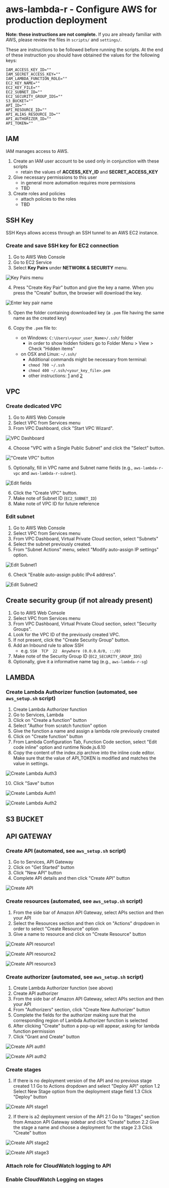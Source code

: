 # aws-lambda-r - Configure AWS for production deployment

**Note: these instructions are not complete.** If you are already familiar with AWS,
please review the files in `scripts/` and `settings/`.

These are instructions to be followed before running the scripts. At the end of 
these instruction you should have obtained the values for the following keys:

```
IAM_ACCESS_KEY_ID=""
IAM_SECRET_ACCESS_KEY=""
IAM_LAMBDA_FUNCTION_ROLE=""
EC2_KEY_NAME=""
EC2_KEY_FILE=""
EC2_SUBNET_ID=""
EC2_SECURITY_GROUP_IDS=""
S3_BUCKET=""
API_ID=""
API_RESOURCE_ID=""
API_ALIAS_RESOURCE_ID=""
API_AUTHORIZER_ID=""
API_TOKEN=""
```




## IAM 

IAM manages access to AWS.

1. Create an IAM user account to be used only in conjunction with these scripts
    + retain the values of **ACCESS_KEY_ID** and **SECRET_ACCESS_KEY**
2. Give necessary permissions to this user
    + in general more automation requires more permissions
    + TBD
3. Create roles and policies 
    + attach policies to the roles
    + TBD


## SSH Key

SSH Keys allows access through an SSH tunnel to an AWS EC2 instance.

### Create and save SSH key for EC2 connection

1. Go to AWS Web Console
2. Go to EC2 Service
3. Select **Key Pairs** under **NETWORK & SECURITY** menu. 

![Key Pairs menu](21-ssh-key-pairs-menu.png)

4. Press "Create Key Pair" button and give the key a name. When you press the 
"Create" button, the browser will download the key.

![Enter key pair name](22-ssh-enter-key-pair-name.png)

5. Open the folder containing downloaded key (a `.pem` file having the same name as the created key)

6. Copy the `.pem` file to:
    - on Windows: `C:\Users\<your_user_Name>/.ssh/` folder 
        + in order to show hidden folders go to Folder Menu > View > Check "Hidden items"
    - on OSX and Linux: `~/.ssh/` 
        + Additional commands might be necessary from terminal:
        + `chmod 700 ~/.ssh`
        + `chmod 400 ~/.ssh/<your_key_file>.pem`
        + other instructions: [1](https://unix.stackexchange.com/a/115860) and 
        [2](http://docs.aws.amazon.com/AWSEC2/latest/UserGuide/AccessingInstancesLinux.html)


## VPC

### Create dedicated VPC 

1. Go to AWS Web Console
2. Select VPC from Services menu
3. From VPC Dashboard, click "Start VPC Wizard".

![VPC Dashboard](31-create-vpc.PNG)

4. Choose "VPC with a Single Public Subnet" and click the "Select" button.

!["Create VPC" button](32-create-vpc.PNG)

5. Optionally, fill in VPC name and Subnet name fields (e.g., `aws-lambda-r-vpc` and `aws-lambda-r-subnet`).

![Edit fields](33-create-vpc.jpg)

6. Click the "Create VPC" button.
7. Make note of Subnet ID (`EC2_SUBNET_ID`)
8. Make note of VPC ID for future reference


### Edit subnet

1. Go to AWS Web Console
2. Select VPC from Services menu
3. From VPC Dashboard, Virtual Private Cloud section, select "Subnets"
4. Select the subnet previously created.
5. From "Subnet Actions" menu, select "Modify auto-assign IP settings" option.

![Edit Subnet1](34-edit-subnet.PNG)

6. Check "Enable auto-assign public IPv4 address".

![Edit Subnet2](35-edit-subnet.PNG)


## Create security group (if not already present)

1. Go to AWS Web Console
2. Select VPC from Services menu
3. From VPC Dashboard, Virtual Private Cloud section, select "Security Groups".
4. Look for the VPC ID of the previously created VPC.
5. If not present, click the "Create Security Group" button.
6. Add an Inbound rule to allow SSH
    + e.g. `SSH  TCP  22  Anywhere (0.0.0.0/0, ::/0)`
7. Make note of the Security Group ID (`EC2_SECURITY_GROUP_IDS`)
8. Optionally, give it a informative name tag (e.g., `aws-lambda-r-sg`)


## LAMBDA

### Create Lambda Authorizer function (automated, see `aws_setup.sh` script)

1. Create Lambda Authorizer function
2. Go to Services, Lambda
3. Click on "Create a function" button
5. Select "Author from scratch function" option
6. Give the function a name and assign a lambda role previously created
7. Click on "Create function" button
8. From Lambda Configuration Tab, Function Code section, select "Edit code inline"
option and runtime Node.js.6.10
9. Copy the content of the index.zip archive into the inline code editor.
Make sure that the value of API_TOKEN is modified and matches the value in settings.

![Create Lambda Auth3](43-create-lambda-auth.PNG)

10. Click "Save" button

![Create Lambda Auth1](41-create-lambda-auth.PNG)

![Create Lambda Auth2](42-create-lambda-auth.PNG)


##  S3 BUCKET

## API GATEWAY

### Create API (automated, see `aws_setup.sh` script)

1. Go to Services, API Gateway
2. Click on "Get Started" button
3. Click "New API" button
4. Complete API details and then click "Create API" button

![Create API](61-new-API.PNG)

### Create resources (automated, see `aws_setup.sh` script)

1. From the side bar of Amazon API Gateway, select APIs section and then your API
2. Select the Resources section and then click on "Actions" dropdown in order to select "Create Resource" option
3. Give a name to resource and click on "Create Resource" button

![Create API resource1](62-create-API-resource.PNG)

![Create API resource2](63-create-API-resource.PNG)

![Create API resource3](64-create-API-resource.PNG)

### Create authorizer (automated, see `aws_setup.sh` script)

1. Create Lambda Authorizer function (see above)
2. Create API authorizer
3. From the side bar of Amazon API Gateway, select APIs section and then your API
4. From "Authorizers" section, click "Create New Authorizer" button
5. Complete the fields for the authorizer making sure that the corresponding region of 
Lambda Authorizer function is selected
6. After clicking "Create" button a pop-up will appear, asking for lambda function permission
7. Click "Grant and Create" button

![Create API auth1](68-create-API-auth.PNG)

![Create API auth2](69-create-API-auth.PNG)

### Create stages  

1. If there is no deployment version of the API and no previous stage created 
1.1 Go to Actions dropdown and select "Deploy API" option
1.2 Select New Stage option from the deployment stage field
1.3 Click "Deploy" button

![Create API stage1](65-create_API-stage.PNG)

2. If there is a2 deployment version of the API
2.1 Go to "Stages" section from Amazon API Gateway sidebar and click "Create" button
2.2 Give the stage a name and choose a deployment for the stage
2.3 Click "Create" button

![Create API stage2](66-create-API-stage.PNG)

![Create API stage3](67-create-API-stage.PNG)

### Attach role for CloudWatch logging to API
### Enable CloudWatch Logging on stages
